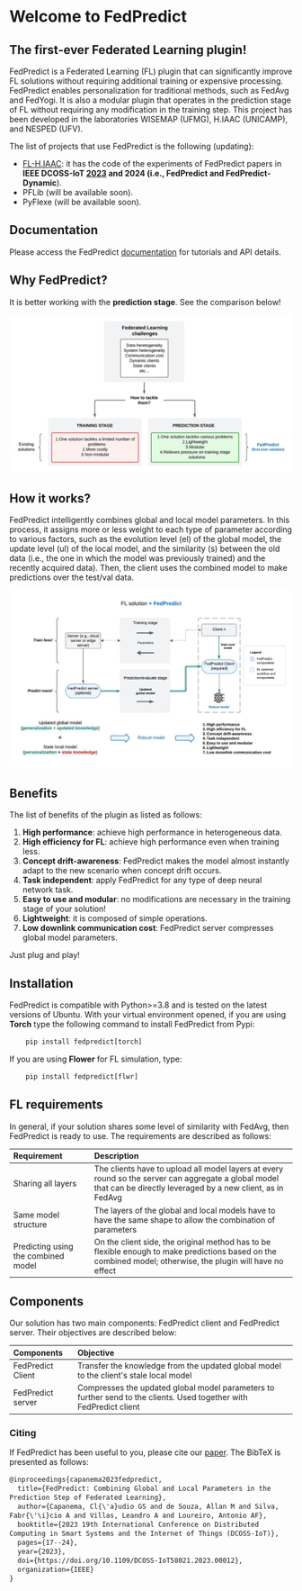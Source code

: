 
# Welcome to FedPredict
## The first-ever Federated Learning plugin!

FedPredict is a Federated Learning (FL) plugin that can significantly improve FL solutions without requiring additional training or expensive processing. 
FedPredict enables personalization for traditional methods, such as FedAvg and FedYogi. 
It is also a modular plugin that operates in the prediction stage of FL without requiring any modification in the training step. 
This project has been developed in the laboratories WISEMAP (UFMG), H.IAAC (UNICAMP), and NESPED (UFV).

The list of projects that use FedPredict is the following (updating):

- [FL-H.IAAC](https://github.com/AllanMSouza/FL-H.IAAC): it has the code of the experiments of FedPredict papers in **IEEE DCOSS-IoT [2023](https://ieeexplore.ieee.org/document/10257293) and 2024 (i.e., FedPredict and FedPredict-Dynamic**).
- PFLib (will be available soon).
- PyFlexe (will be available soon).

## Documentation

Please access the FedPredict [documentation](https://claudiocapanema.github.io/fedpredict/) for tutorials and API details.

## Why FedPredict?

It is better working with the **prediction stage**. See the comparison below!

![](images/contribu.jpeg)

## How it works?

FedPredict intelligently combines global and local model parameters. In this process,
it assigns more or less weight to each type of parameter according to various factors, such as 
the evolution level (el) of the global model, the update level (ul) of the local model, and the 
similarity (s) between the old data (i.e., the one in which the model was previously trained) and 
the recently acquired data). Then, the client uses the combined model to make predictions over the test/val data.

![](images/fedpredictv5.jpeg)

## Benefits

The list of benefits of the plugin as listed as follows:

1. **High performance**: achieve high performance in heterogeneous data.
2. **High efficiency for FL**: achieve high performance even when training less.
3. **Concept drift-awareness**: FedPredict makes the model almost instantly adapt to the new scenario when concept drift occurs.
4. **Task independent**: apply FedPredict for any type of deep neural network task.
5. **Easy to use and modular**: no modifications are necessary in the training stage of your solution!
6. **Lightweight**: it is composed of simple operations.
7. **Low downlink communication cost**: FedPredict server compresses global model parameters.

Just plug and play!

## Installation

FedPredict is compatible with Python>=3.8 and is tested on the latest versions of Ubuntu.
With your virtual environment opened, if you are using **Torch** type the following command to install FedPredict from Pypi:

```python
    pip install fedpredict[torch]
```

If you are using **Flower** for FL simulation, type:

```python
    pip install fedpredict[flwr]
```

## FL requirements

In general, if your solution shares some level of similarity with FedAvg, then FedPredict is ready to use.
The requirements are described as follows:

| Requirement | Description                                                                                                                                                        |
| :- |:-------------------------------------------------------------------------------------------------------------------------------------------------------------------|
| Sharing all layers | The clients have to upload all model layers at every round so the server can aggregate a global model that can be directly leveraged by a new client, as in FedAvg |
| Same model structure | The layers of the global and local models have to have the same shape to allow the combination of parameters                                                       |
| Predicting using the combined model | On the client side, the original method has to be flexible enough to make predictions based on the combined model; otherwise, the plugin will have no effect       |

## Components

Our solution has two main components: FedPredict client and FedPredict server. Their objectives are described below:

| Components        | Objective                                                                                                           | 
|:------------------|:--------------------------------------------------------------------------------------------------------------------|
| FedPredict Client | Transfer the knowledge from the updated global model to the client's stale local model                              |
| FedPredict server | Compresses the updated global model parameters to further send to the clients. Used together with FedPredict client |

### Citing

If FedPredict has been useful to you, please cite our [paper](https://ieeexplore.ieee.org/abstract/document/10257293). The BibTeX is presented as follows:

```
@inproceedings{capanema2023fedpredict,
  title={FedPredict: Combining Global and Local Parameters in the Prediction Step of Federated Learning},
  author={Capanema, Cl{\'a}udio GS and de Souza, Allan M and Silva, Fabr{\'\i}cio A and Villas, Leandro A and Loureiro, Antonio AF},
  booktitle={2023 19th International Conference on Distributed Computing in Smart Systems and the Internet of Things (DCOSS-IoT)},
  pages={17--24},
  year={2023},
  doi={https://doi.org/10.1109/DCOSS-IoT58021.2023.00012},
  organization={IEEE}
}
```